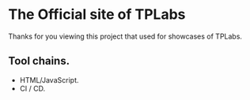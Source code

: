 # The Official site of TPLabs
Thanks for you viewing this project that used for showcases of TPLabs.  

## Tool chains. 
- HTML/JavaScript. 
- CI / CD. 
